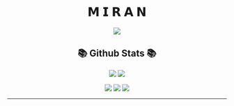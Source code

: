 <h1 align="center">𝗠 𝗜 𝗥 𝗔 𝗡</h1>
<p align="center">
<img src="https://wallpapercave.com/wp/wp5907788.jpg">
</p>
<h2 align="center">📚 Github Stats 📚</h2>
<p align="center">
<img src="https://github-readme-stats.vercel.app/api?username=TheMiran&show_icons=true&title_color=70a5fd&icon_color=bf91f3&text_color=38bdae&bg_color=1a1b27&include_all_commits=true">
<img src="https://github-readme-stats.vercel.app/api/top-langs/?username=TheMiran&layout=compact&text_color=38bdae&title_color=70a5fd&bg_color=1a1b27">
</p>
<p align="center">
<a href="https://www.github.com/TheMiran" target"blank_"><img src="https://img.shields.io/badge/TheMiran-191717?&style=for-the-badge&logo=github&logoColor=white"></a>
<a href="https://discord.com/users/261451981342638080" target"blank_"><img src="https://img.shields.io/badge/M İ R A N-7289DA.svg?&style=for-the-badge&logo=discord&logoColor=white"></a>
<a href="https://www.instagram.com/miranadaliii" target"blank_"><img src="https://img.shields.io/badge/TheMiran-DC3175?&style=for-the-badge&logo=instagram&logoColor=white"></a>
<hr/>
